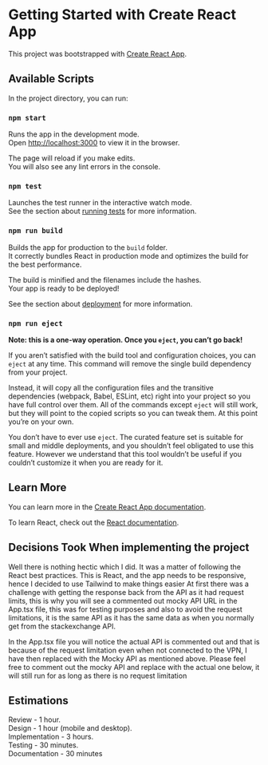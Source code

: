 # Getting Started with Create React App

This project was bootstrapped with [Create React App](https://github.com/facebook/create-react-app).

## Available Scripts

In the project directory, you can run:

### `npm start`

Runs the app in the development mode.\
Open [http://localhost:3000](http://localhost:3000) to view it in the browser.

The page will reload if you make edits.\
You will also see any lint errors in the console.

### `npm test`

Launches the test runner in the interactive watch mode.\
See the section about [running tests](https://facebook.github.io/create-react-app/docs/running-tests) for more information.

### `npm run build`

Builds the app for production to the `build` folder.\
It correctly bundles React in production mode and optimizes the build for the best performance.

The build is minified and the filenames include the hashes.\
Your app is ready to be deployed!

See the section about [deployment](https://facebook.github.io/create-react-app/docs/deployment) for more information.

### `npm run eject`

**Note: this is a one-way operation. Once you `eject`, you can’t go back!**

If you aren’t satisfied with the build tool and configuration choices, you can `eject` at any time. This command will remove the single build dependency from your project.

Instead, it will copy all the configuration files and the transitive dependencies (webpack, Babel, ESLint, etc) right into your project so you have full control over them. All of the commands except `eject` will still work, but they will point to the copied scripts so you can tweak them. At this point you’re on your own.

You don’t have to ever use `eject`. The curated feature set is suitable for small and middle deployments, and you shouldn’t feel obligated to use this feature. However we understand that this tool wouldn’t be useful if you couldn’t customize it when you are ready for it.

## Learn More

You can learn more in the [Create React App documentation](https://facebook.github.io/create-react-app/docs/getting-started).

To learn React, check out the [React documentation](https://reactjs.org/).

## Decisions Took When implementing the project

Well there is nothing hectic which I did. It was a matter of following the React best practices.
This is React, and the app needs to be responsive, hence I decided to use Tailwind to make things easier
At first there was a challenge with getting the response back from the API as it had request limits, this
is why you will see a commented out mocky API URL in the App.tsx file, this
was for testing purposes and also to avoid the request limitations, it is the same API as it has the same data as when you normally 
get from the stackexchange API.

In the App.tsx file you will notice the actual API is commented out and that is because of the request limitation even when not connected to 
the VPN, I have then replaced with the Mocky API as mentioned above. Please feel free to comment out the mocky API and replace with the actual one below,
it will still run for as long as there is no request limitation

## Estimations

Review - 1 hour. \
Design - 1 hour (mobile and desktop). \
Implementation - 3 hours. \
Testing - 30 minutes. \
Documentation - 30 minutes
